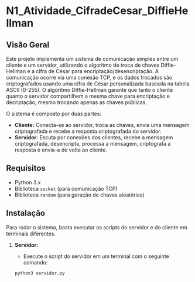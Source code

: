 # N1_Atividade_CifradeCesar_DiffieHellman

## Visão Geral

Este projeto implementa um sistema de comunicação simples entre um cliente e um servidor, utilizando o algoritmo de troca de chaves Diffie-Hellman e a cifra de César para encriptação/desencriptação. A comunicação ocorre via uma conexão TCP, e os dados trocados são criptografados usando uma cifra de César personalizada baseada na tabela ASCII (0-255). O algoritmo Diffie-Hellman garante que tanto o cliente quanto o servidor compartilhem a mesma chave para encriptação e decriptação, mesmo trocando apenas as chaves públicas.

O sistema é composto por duas partes:

- **Cliente:** Conecta-se ao servidor, troca as chaves, envia uma mensagem criptografada e recebe a resposta criptografada do servidor.
- **Servidor:** Escuta por conexões dos clientes, recebe a mensagem criptografada, desencripta, processa a mensagem, criptografa a resposta e envia-a de volta ao cliente.

## Requisitos

- Python 3.x
- Biblioteca `socket` (para comunicação TCP)
- Biblioteca `random` (para geração de chaves aleatórias)

## Instalação

Para rodar o sistema, basta executar os scripts do servidor e do cliente em terminais diferentes.

1. **Servidor:**
   - Execute o script do servidor em um terminal com o seguinte comando:

   ```bash
   python3 servidor.py
